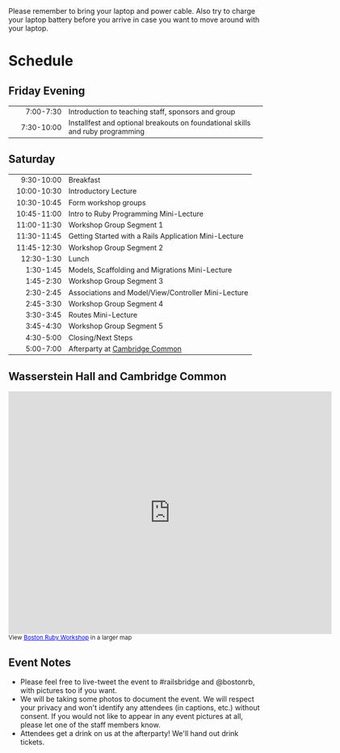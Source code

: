 <div class="alert alert-info">
  Please remember to bring your laptop and
power cable. Also try to charge your laptop 
battery before you arrive in case you want to move around with your laptop.
</div>


# Schedule

## Friday Evening

<style>
td { font-size: 14px }
td:first-child { width:7em; text-align:right}
</style>

<table class='table table-bordered table-striped'>
  <tr><td>7:00-7:30</td><td>Introduction to teaching staff, sponsors and group</td></tr>
  <tr><td>7:30-10:00</td><td>Installfest and optional breakouts on foundational skills and ruby programming</td></tr>
</table>

## Saturday

<table class='table table-bordered table-striped'>
  <tr><td>9:30-10:00</td><td>Breakfast</td></tr>
  <tr><td>10:00-10:30</td><td>Introductory Lecture</td></tr>
  <tr><td>10:30-10:45</td><td>Form workshop groups</td></tr>
  <tr><td>10:45-11:00</td><td>Intro to Ruby Programming Mini-Lecture</td></tr>
  <tr><td>11:00-11:30</td><td>Workshop Group Segment 1</td></tr>
  <tr><td>11:30-11:45</td><td>Getting Started with a Rails Application Mini-Lecture</td></tr>
  <tr><td>11:45-12:30</td><td>Workshop Group Segment 2</td></tr>
  <tr><td>12:30-1:30</td><td>Lunch</td></tr>
  <tr><td>1:30-1:45</td><td>Models, Scaffolding and Migrations Mini-Lecture</td></tr>
  <tr><td>1:45-2:30</td><td>Workshop Group Segment 3</td></tr>
  <tr><td>2:30-2:45</td><td>Associations and Model/View/Controller Mini-Lecture</td></tr>
  <tr><td>2:45-3:30</td><td>Workshop Group Segment 4</td></tr>
  <tr><td>3:30-3:45</td><td>Routes Mini-Lecture</td></tr>
  <tr><td>3:45-4:30</td><td>Workshop Group Segment 5</td></tr>
  <tr><td>4:30-5:00</td><td>Closing/Next Steps</td></tr>
  <tr><td>5:00-7:00</td><td>Afterparty at 
    <a href="http://www.cambridgecommonrestaurant.com/main.html">Cambridge Common</a> </td></tr>

</table>


## Wasserstein Hall and Cambridge Common


<iframe width="640" height="480" frameborder="0" scrolling="no" marginheight="0" marginwidth="0" src="https://maps.google.com/maps/ms?msa=0&amp;msid=214230502895826628026.0004c75b242b2232f4f72&amp;gl=us&amp;ie=UTF8&amp;t=m&amp;ll=42.380897,-71.119394&amp;spn=0.015216,0.027466&amp;z=15&amp;output=embed"></iframe><br /><small>View <a href="https://maps.google.com/maps/ms?msa=0&amp;msid=214230502895826628026.0004c75b242b2232f4f72&amp;gl=us&amp;ie=UTF8&amp;t=m&amp;ll=42.380897,-71.119394&amp;spn=0.015216,0.027466&amp;z=15&amp;source=embed" style="color:#0000FF;text-align:left">Boston Ruby Workshop</a> in a larger map</small>


## Event Notes

* Please feel free to live-tweet the event to #railsbridge and @bostonrb, with pictures too if you want.
* We will be taking some photos to document the event. We will respect your privacy and
  won't identify  any attendees (in captions, etc.) without consent. If
  you would not like to appear in any event pictures at all, please let one
  of the staff members know.
* Attendees get a drink on us at the afterparty! We'll hand out drink
  tickets.


